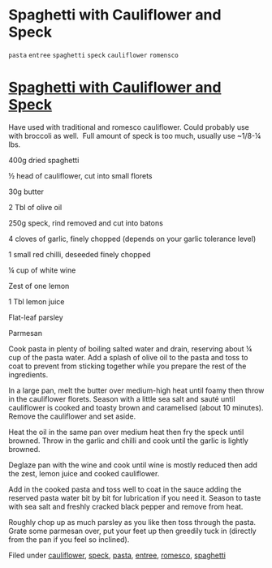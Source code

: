 # Spaghetti with Cauliflower and Speck

`pasta` `entree` `spaghetti` `speck` `cauliflower` `romensco`

# [Spaghetti with Cauliflower and Speck](http://t.umblr.com/redirect?z=http%3A%2F%2Fwww.citrusandcandy.com%2F2011%2F11%2Fspaghetti-with-cauliflower-and-speck.html&t=Y2EzNjFhNmE4MzE0ZjU4NThjNjQ5YjhiNzA4OTljNGE5Yjc5ODFkYyxuVDBJSzNuSQ%3D%3D&b=t%3AzZ3NOPhvh7uRX6k2fs1rbg&p=http%3A%2F%2Fhashtagrecipes.tumblr.com%2Fpost%2F109332648682%2Fspaghetti-with-cauliflower-and-speck&m=0)

Have used with traditional and romesco cauliflower. Could probably use with broccoli as well.  Full amount of speck is too much, usually use ~1/8\-¼ lbs.

400g dried spaghetti

½ head of cauliflower, cut into small florets

30g butter

2 Tbl of olive oil

250g speck, rind removed and cut into batons

4 cloves of garlic, finely chopped \(depends on your garlic tolerance level\)

1 small red chilli, deseeded finely chopped

¼ cup of white wine

Zest of one lemon

1 Tbl lemon juice

Flat\-leaf parsley

Parmesan

Cook pasta in plenty of boiling salted water and drain, reserving about ¼ cup of the pasta water. Add a splash of olive oil to the pasta and toss to coat to prevent from sticking together while you prepare the rest of the ingredients.

In a large pan, melt the butter over medium\-high heat until foamy then throw in the cauliflower florets. Season with a little sea salt and sauté until cauliflower is cooked and toasty brown and caramelised \(about 10 minutes\). Remove the cauliflower and set aside.

Heat the oil in the same pan over medium heat then fry the speck until browned. Throw in the garlic and chilli and cook until the garlic is lightly browned.

Deglaze pan with the wine and cook until wine is mostly reduced then add the zest, lemon juice and cooked cauliflower.

Add in the cooked pasta and toss well to coat in the sauce adding the reserved pasta water bit by bit for lubrication if you need it. Season to taste with sea salt and freshly cracked black pepper and remove from heat.

Roughly chop up as much parsley as you like then toss through the pasta. Grate some parmesan over, put your feet up then greedily tuck in \(directly from the pan if you feel so inclined\).

Filed under [cauliflower](http://hashtagrecipes.tumblr.com/tagged/cauliflower), [speck](http://hashtagrecipes.tumblr.com/tagged/speck), [pasta](http://hashtagrecipes.tumblr.com/tagged/pasta), [entree](http://hashtagrecipes.tumblr.com/tagged/entree), [romesco](http://hashtagrecipes.tumblr.com/tagged/romesco), [spaghetti](http://hashtagrecipes.tumblr.com/tagged/spaghetti)
